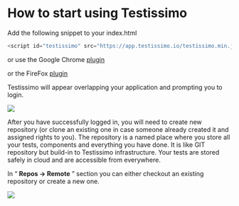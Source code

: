 # How to start using Testissimo
Add the following snippet to your index.html

```javascript
<script id="testissimo" src="https://app.testissimo.io/testissimo.min.js"></script>
```

or use the Google Chrome [plugin](https://chrome.google.com/webstore/detail/testissimo/kbndfdpfemdihkbgpaggicjhmfaeeobh?hl=en )

or the FireFox [plugin](https://www.dropbox.com/s/x80m0fzcprgplau/testissimo-0.2.8-an%2Bfx.xpi?dl=1)

Testissimo will appear overlapping your application and prompting you to login. 

![](/documentation/images/rkh4mL5zQ.png)  

After you have successfully logged in, you will need to create new repository (or clone an existing one in case someone already created it and assigned rights to you). The repository is a named place where you store all your tests, components and everything you have done. It is like GIT repository but build-in to Testissimo infrastructure. Your tests are stored safely in cloud and are accessible from everywhere.

In “ **Repos -> Remote** ” section you can either checkout an existing repository or create a new one.

![](/documentation/images/SkYk_85G7.png)  
